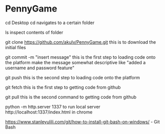 # PennyGame

cd Desktop
  cd navigates to a certain folder
  
ls
  inspect contents of folder

git clone https://github.com/akulv/PennyGame.git
  this is to download the initial files

git commit -m "insert message"
  this is the first step to loading code onto the platform
  make the message somewhat descriptive like "added a username and password feature"

git push
  this is the second step to loading code onto the platform
  
git fetch
  this is the first step to getting code from github

git pull
  this is the second command to getting code from github
  
python -m http.server 1337
  to run local server
  http://localhost:1337/index.html in chrome
  
https://www.stanleyulili.com/git/how-to-install-git-bash-on-windows/ - Git Bash

  
